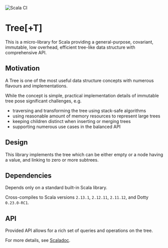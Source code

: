 ![Scala CI](https://github.com/arturopala/scala-tree/workflows/Scala%20CI/badge.svg)

Tree\[+T]
===

This is a micro-library for Scala providing 
a general-purpose, covariant, immutable, low overhead, 
efficient tree-like data structure with comprehensive API.

Motivation
---

A Tree is one of the most useful data structure concepts with numerous flavours and implementations.

While the concept is simple, practical implementation details of immutable tree pose significant challenges, e.g.

- traversing and transforming the tree using stack-safe algorithms
- using reasonable amount of memory resources to represent large trees
- keeping children distinct when inserting or merging trees
- supporting numerous use cases in the balanced API

Design
---

This library implements the tree which can be either empty 
or a node having a value, and linking to zero or more subtrees.

Dependencies
---

Depends only on a standard built-in Scala library.

Cross-compiles to Scala versions `2.13.1`, `2.12.11`, `2.11.12`, and Dotty `0.23.0-RC1`.

API
---

Provided API allows for a rich set of queries and operations on the tree. 

For more details, see [Scaladoc](https://arturopala.github.io/scala-tree/latest/api/com/github/arturopala/tree/Tree.html).
